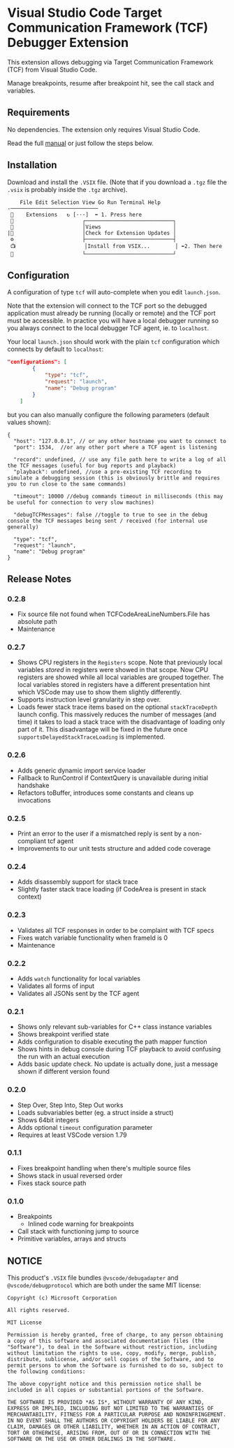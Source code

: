 # Visual Studio Code Target Communication Framework (TCF) Debugger Extension

This extension allows debugging via Target Communication Framework (TCF) from Visual Studio Code.

Manage breakpoints, resume after breakpoint hit, see the call stack and variables.

## Requirements

No dependencies. The extension only requires Visual Studio Code.

Read the full [manual](./docs/manual.md) or just follow the steps below.

## Installation

Download and install the `.VSIX` file. (Note that if you download a `.tgz` file the
`.vsix` is probably inside the `.tgz` archive).

```
    File Edit Selection View Go Run Terminal Help
-────────────────────────────
 📃    Extensions   ↻ [···]  ⬅️ 1. Press here
 🔎                      ┌────────────────────────────┐
 🐞                      │Views                       │
|🧩                      │Check for Extension Updates │
 ⚙️                      ├────────────────────────────┤
 📺                      │Install from VSIX...        │ ⬅️2. Then here
 🏁                      └────────────────────────────┘

```

## Configuration

A configuration of type `tcf` will auto-complete when you edit `launch.json`.

Note that the extension will connect to the TCF port so the debugged application must already be running (locally or remote) and the TCF port must be accessible. In practice you will have a local debugger running so you always connect to the local debugger TCF agent,
ie. to `localhost`.

Your local `launch.json` should work with the plain `tcf` configuration which connects by default to `localhost`:

```JSON
"configurations": [
        {
            "type": "tcf",
            "request": "launch",
            "name": "Debug program"
        }
    ]
```

but you can also manually configure the following parameters (default values shown):


```
{
  "host": "127.0.0.1", // or any other hostname you want to connect to
  "port": 1534,  //or any other port where a TCF agent is listening

  "record": undefined, // use any file path here to write a log of all the TCF messages (useful for bug reports and playback)
  "playback": undefined, //use a pre-existing TCF recording to simulate a debugging session (this is obviously brittle and requires you to run close to the same commands)

  "timeout": 10000 //debug commands timeout in milliseconds (this may be useful for connection to very slow machines)

  "debugTCFMessages": false //toggle to true to see in the debug console the TCF messages being sent / received (for internal use generally)

  "type": "tcf",
  "request": "launch",
  "name": "Debug program"
}
```

## Release Notes

### 0.2.8

* Fix source file not found when TCFCodeAreaLineNumbers.File has absolute path
* Maintenance

### 0.2.7

* Shows CPU registers in the `Registers` scope.
  Note that previously local variables *stored* in registers were
  showed in that scope. Now CPU registers are showed while
  all local variables are grouped together. The local variables
  stored in registers have a different presentation hint which
  VSCode may use to show them slightly differently.
* Supports instruction level granularity in step over.
* Loads fewer stack trace items based on the optional `stackTraceDepth` launch config.
  This massively reduces the number of messages (and time) it takes to load a stack trace
  with the disadvantage of loading only part of it.
  This disadvantage will be fixed in the future once `supportsDelayedStackTraceLoading` is
  implemented.

### 0.2.6
* Adds generic dynamic import service loader 
* Fallback to RunControl if ContextQuery is unavailable during initial handshake 
* Refactors toBuffer, introduces some constants and cleans up invocations 

### 0.2.5
* Print an error to the user if a mismatched reply is sent by a non-compliant tcf agent
* Improvements to our unit tests structure and added code coverage

### 0.2.4

* Adds disassembly support for stack trace
* Slightly faster stack trace loading (if CodeArea is present in stack context)

### 0.2.3

* Validates all TCF responses in order to be complaint with TCF specs
* Fixes watch variable functionality when frameId is 0
* Maintenance

### 0.2.2

* Adds `watch` functionality for local variables
* Validates all forms of input
* Validates all JSONs sent by the TCF agent

### 0.2.1

* Shows only relevant sub-variables for C++ class instance variables
* Shows breakpoint verified state
* Adds configuration to disable executing the path mapper function
* Shows hints in debug console during TCF playback to avoid confusing the run with an actual execution
* Adds basic update check. No update is actually done, just a message shown if different version found

### 0.2.0

* Step Over, Step Into, Step Out works
* Loads subvariables better (eg. a struct inside a struct)
* Shows 64bit integers
* Adds optional `timeout` configuration parameter
* Requires at least VSCode version 1.79

### 0.1.1

* Fixes breakpoint handling when there's multiple source files
* Shows stack in usual reversed order
* Fixes stack source path

### 0.1.0

* Breakpoints
  - Inlined code warning for breakpoints
* Call stack with functioning jump to source
* Primitive variables, arrays and structs


## NOTICE

This product's `.VSIX` file bundles `@vscode/debugadapter` and `@vscode/debugprotocol` which are both under the same MIT license:

```
Copyright (c) Microsoft Corporation

All rights reserved. 

MIT License

Permission is hereby granted, free of charge, to any person obtaining a copy of this software and associated documentation files (the "Software"), to deal in the Software without restriction, including without limitation the rights to use, copy, modify, merge, publish, distribute, sublicense, and/or sell copies of the Software, and to permit persons to whom the Software is furnished to do so, subject to the following conditions:

The above copyright notice and this permission notice shall be included in all copies or substantial portions of the Software.

THE SOFTWARE IS PROVIDED *AS IS*, WITHOUT WARRANTY OF ANY KIND, EXPRESS OR IMPLIED, INCLUDING BUT NOT LIMITED TO THE WARRANTIES OF MERCHANTABILITY, FITNESS FOR A PARTICULAR PURPOSE AND NONINFRINGEMENT. IN NO EVENT SHALL THE AUTHORS OR COPYRIGHT HOLDERS BE LIABLE FOR ANY CLAIM, DAMAGES OR OTHER LIABILITY, WHETHER IN AN ACTION OF CONTRACT, TORT OR OTHERWISE, ARISING FROM, OUT OF OR IN CONNECTION WITH THE SOFTWARE OR THE USE OR OTHER DEALINGS IN THE SOFTWARE.

```

